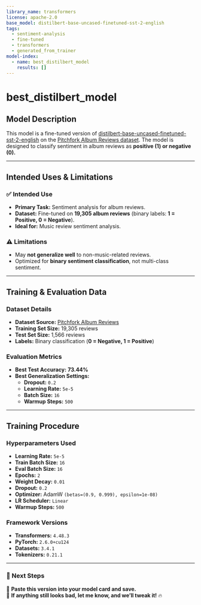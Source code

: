 ```yaml
---
library_name: transformers
license: apache-2.0
base_model: distilbert-base-uncased-finetuned-sst-2-english
tags:
  - sentiment-analysis
  - fine-tuned
  - transformers
  - generated_from_trainer
model-index:
  - name: best_distilbert_model
    results: []
---
```


# **best_distilbert_model**

## **Model Description**
This model is a fine-tuned version of [distilbert-base-uncased-finetuned-sst-2-english](https://huggingface.co/distilbert-base-uncased-finetuned-sst-2-english) on the [Pitchfork Album Reviews dataset](https://huggingface.co/datasets/statworx/pitchfork_album_reviews). The model is designed to classify sentiment in album reviews as **positive (1) or negative (0).**

---

## **Intended Uses & Limitations**
### ✅ **Intended Use**
- **Primary Task:** Sentiment analysis for album reviews.
- **Dataset:** Fine-tuned on **19,305 album reviews** (binary labels: **1 = Positive, 0 = Negative**).
- **Ideal for:** Music review sentiment analysis.

### ⚠️ **Limitations**
- May **not generalize well** to non-music-related reviews.
- Optimized for **binary sentiment classification**, not multi-class sentiment.

---

## **Training & Evaluation Data**
### **Dataset Details**
- **Dataset Source:** [Pitchfork Album Reviews](https://huggingface.co/datasets/statworx/pitchfork_album_reviews)  
- **Training Set Size:** 19,305 reviews  
- **Test Set Size:** 1,566 reviews  
- **Labels:** Binary classification (**0 = Negative, 1 = Positive**)  

### **Evaluation Metrics**
- **Best Test Accuracy:** **73.44%**  
- **Best Generalization Settings:**  
  - **Dropout:** `0.2`  
  - **Learning Rate:** `5e-5`  
  - **Batch Size:** `16`  
  - **Warmup Steps:** `500`  

---

## **Training Procedure**
### **Hyperparameters Used**
- **Learning Rate:** `5e-5`
- **Train Batch Size:** `16`
- **Eval Batch Size:** `16`
- **Epochs:** `2`
- **Weight Decay:** `0.01`
- **Dropout:** `0.2`
- **Optimizer:** AdamW `(betas=(0.9, 0.999), epsilon=1e-08)`
- **LR Scheduler:** `Linear`
- **Warmup Steps:** `500`

### **Framework Versions**
- **Transformers:** `4.48.3`
- **PyTorch:** `2.6.0+cu124`
- **Datasets:** `3.4.1`
- **Tokenizers:** `0.21.1`

---

### **🚀 Next Steps**
📌 **Paste this version into your model card and save.**  
📌 **If anything still looks bad, let me know, and we’ll tweak it!** 🔥